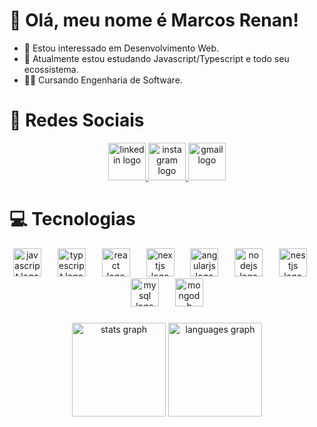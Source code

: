 # 👋 Olá, meu nome é Marcos Renan!
- 👀 Estou interessado em Desenvolvimento Web.
- 🌱 Atualmente estou estudando Javascript/Typescript e todo seu ecossistema.
- 🧑‍🎓 Cursando Engenharia de Software.

# 🙋 Redes Sociais

<div align="center">
  <a href="https://www.linkedin.com/in/marcos-renan-oliveira/" target="_blank">
    <img src="https://img.shields.io/static/v1?message=LinkedIn&logo=linkedin&label=&color=0077B5&logoColor=white&labelColor=&style=for-the-badge" height="60" alt="linkedin logo"  />
  </a>
  <a href="https://www.instagram.com/marcos_renan4/" target="_blank">
    <img src="https://img.shields.io/static/v1?message=Instagram&logo=instagram&label=&color=E4405F&logoColor=white&labelColor=&style=for-the-badge" height="60" alt="instagram logo"  />
  </a>
  <a href="devmarcos7@gmail.com" target="_blank">
    <img src="https://img.shields.io/static/v1?message=Gmail&logo=gmail&label=&color=D14836&logoColor=white&labelColor=&style=for-the-badge" height="60" alt="gmail logo"  />
  </a>
</div>

###



# 💻 Tecnologias

<div align="center">
  <img src="https://skillicons.dev/icons?i=js" height="45" alt="javascript logo"  />
  <img width="18" />
  <img src="https://skillicons.dev/icons?i=ts" height="45" alt="typescript logo"  />
  <img width="18" />
  <img src="https://skillicons.dev/icons?i=react" height="45" alt="react logo"  />
  <img width="18" />
  <img src="https://skillicons.dev/icons?i=nextjs" height="45" alt="nextjs logo"  />
  <img width="18" />
  <img src="https://skillicons.dev/icons?i=angular" height="45" alt="angularjs logo"  />
  <img width="18" />
  <img src="https://skillicons.dev/icons?i=nodejs" height="45" alt="nodejs logo"  />
  <img width="18" />
  <img src="https://skillicons.dev/icons?i=nestjs" height="45" alt="nestjs logo"  />
  <img width="18" />
  <img src="https://skillicons.dev/icons?i=mysql" height="45" alt="mysql logo"  />
  <img width="18" />
  <img src="https://skillicons.dev/icons?i=mongodb" height="45" alt="mongodb logo"  />
</div>

###

<div align="center">
  <img src="https://github-readme-stats.vercel.app/api?username=marcos-renan&hide_title=false&hide_rank=false&show_icons=true&include_all_commits=true&count_private=true&disable_animations=false&theme=radical&locale=en&hide_border=false&order=1" height="150" alt="stats graph"  />
  <img src="https://github-readme-stats.vercel.app/api/top-langs?username=marcos-renan&locale=en&hide_title=false&layout=compact&card_width=320&langs_count=6&theme=radical&hide_border=false&order=2" height="150" alt="languages graph"  />

###



<!---
devmarcosjs/devmarcosjs is a ✨ special ✨ repository because its `README.md` (this file) appears on your GitHub profile.
You can click the Preview link to take a look at your changes.
--->
